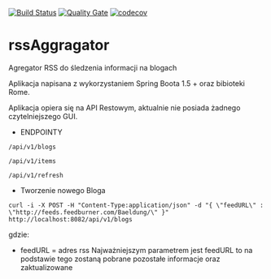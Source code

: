 [![Build Status](https://travis-ci.org/olszewskimichal/rssAggragator.svg?branch=master)](https://travis-ci.org/olszewskimichal/rssAggragator)
[![Quality Gate](https://sonarcloud.io/api/badges/gate?key=pl.michal.olszewski:rss-aggregator)](https://sonarcloud.io/dashboard?id=pl.michal.olszewski%3Arss-aggregator)
[![codecov](https://codecov.io/gh/olszewskimichal/rssAggragator/branch/master/graph/badge.svg)](https://codecov.io/gh/olszewskimichal/rssAggragator)
# rssAggragator
Agregator RSS do śledzenia informacji na blogach

Aplikacja napisana z wykorzystaniem Spring Boota 1.5 + oraz bibioteki Rome.

Aplikacja opiera się na API Restowym, aktualnie nie posiada żadnego czytelniejszego GUI.

* ENDPOINTY
```
/api/v1/blogs
```
```
/api/v1/items
```
```
/api/v1/refresh
```

* Tworzenie nowego Bloga
```
curl -i -X POST -H "Content-Type:application/json" -d "{ \"feedURL\" : \"http://feeds.feedburner.com/Baeldung/\" }" http://localhost:8082/api/v1/blogs
```
gdzie:
- feedURL = adres rss
Najważniejszym parametrem jest feedURL to na podstawie tego zostaną pobrane pozostałe informacje oraz zaktualizowane
